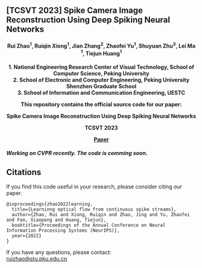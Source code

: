 ## [TCSVT 2023] Spike Camera Image Reconstruction Using Deep Spiking Neural Networks

<h4 align="center"> Rui Zhao<sup>1</sup>, Ruiqin Xiong<sup>1</sup>, Jian Zhang<sup>2</sup>, Zhaofei Yu<sup>1</sup>, Shuyuan Zhu<sup>3</sup>, Lei Ma <sup>1</sup>, Tiejun Huang<sup>1</sup> </h4>
<h4 align="center">1. National Engineering Research Center of Visual Technology, School of Computer Science, Peking University<br>
2. School of Electronic and Computer Engineering, Peking University Shenzhen Graduate School<br>
3.  School of Information and Communication Engineering, UESTC<br>


This repository contains the official source code for our paper:

Spike Camera Image Reconstruction Using Deep Spiking Neural Networks

TCSVT 2023

[Paper](https://ieeexplore.ieee.org/document/10288531)



##### Working on CVPR recently. The code is comming soon.



## Citations

If you find this code useful in your research, please consider citing our paper.

```
@inproceedings{zhao2022learning,
  title={Learninng optical flow from continuous spike streams},
  author={Zhao, Rui and Xiong, Ruiqin and Zhao, Jing and Yu, Zhaofei and Fan, Xiaopeng and Huang, Tiejun},
  booktitle={Proceedings of the Annual Conference on Neural Information Processing Systems (NeurIPS)},
  year={2022}
}
```

If you have any questions, please contact:  
ruizhao@stu.pku.edu.cn

 